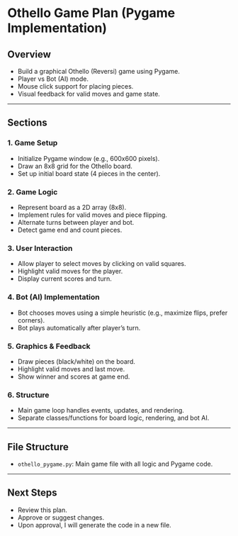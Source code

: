 # Othello Game Plan (Pygame Implementation)

## Overview

- Build a graphical Othello (Reversi) game using Pygame.
- Player vs Bot (AI) mode.
- Mouse click support for placing pieces.
- Visual feedback for valid moves and game state.

---

## Sections

### 1. Game Setup

- Initialize Pygame window (e.g., 600x600 pixels).
- Draw an 8x8 grid for the Othello board.
- Set up initial board state (4 pieces in the center).

### 2. Game Logic

- Represent board as a 2D array (8x8).
- Implement rules for valid moves and piece flipping.
- Alternate turns between player and bot.
- Detect game end and count pieces.

### 3. User Interaction

- Allow player to select moves by clicking on valid squares.
- Highlight valid moves for the player.
- Display current scores and turn.

### 4. Bot (AI) Implementation

- Bot chooses moves using a simple heuristic (e.g., maximize flips, prefer corners).
- Bot plays automatically after player’s turn.

### 5. Graphics & Feedback

- Draw pieces (black/white) on the board.
- Highlight valid moves and last move.
- Show winner and scores at game end.

### 6. Structure

- Main game loop handles events, updates, and rendering.
- Separate classes/functions for board logic, rendering, and bot AI.

---

## File Structure

- `othello_pygame.py`: Main game file with all logic and Pygame code.

---

## Next Steps

- Review this plan.
- Approve or suggest changes.
- Upon approval, I will generate the code in a new file.
